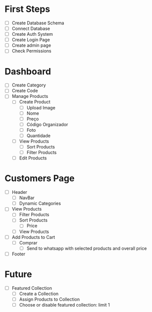 # First Steps
- [ ] Create Database Schema
- [ ] Connect Database
- [ ] Create Auth System
- [ ] Create Login Page
- [ ] Create admin page
- [ ] Check Permissions  
###
# Dashboard

- [ ] Create Category
- [ ] Create Code
- [ ] Manage Products
  - [ ] Create Product
    - [ ] Upload Image
    - [ ] Nome
    - [ ] Preço
    - [ ] Código Organizador
    - [ ] Foto
    - [ ] Quantidade
  - [ ] View Products
    - [ ] Sort Products
    - [ ] Filter Products
  - [ ] Edit Products
###
# Customers Page
- [ ] Header
  - [ ] NavBar
  - [ ] Dynamic Categories
- [ ] View Products
  - [ ] Filter Products
  - [ ] Sort Products
    - [ ] Price
  - [ ] View Products
- [ ] Add Products to Cart
  - [ ] Comprar
    - [ ] Send to whatsapp with selected products and overall price
- [ ] Footer

# Future
- [ ] Featured Collection
  - [ ] Create a Collection
  - [ ] Assign Products to Collection
  - [ ] Choose or disable featured collection: limit 1